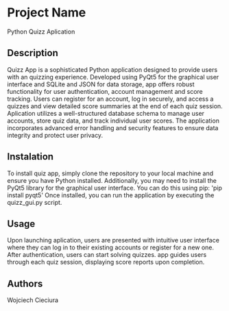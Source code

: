 # Project Name

Python Quizz Aplication

## Description

Quizz App is a sophisticated Python application designed to provide users with an quizzing experience. Developed using PyQt5 for the graphical user interface and SQLite and JSON for data storage, app offers robust functionality for user authentication, account management and score tracking.
Users can register for an account, log in securely, and access a quizzes and view detailed score summaries at the end of each quiz session.
Aplication utilizes a well-structured database schema to manage user accounts, store quiz data, and track individual user scores. The application incorporates advanced error handling and security features to ensure data integrity and protect user privacy. 

## Instalation

To install quiz app, simply clone the repository to your local machine and ensure you have Python installed. Additionally, you may need to install the PyQt5 library for the graphical user interface. You can do this using pip: 
'pip install pyqt5'
Once installed, you can run the application by executing the quizz_gui.py script.

## Usage

Upon launching aplication, users are presented with intuitive user interface where they can log in to their existing accounts or register for a new one. After authentication, users can start solving quizzes. app guides users through each quiz session, displaying score reports upon completion.

## Authors

Wojciech Cieciura 
